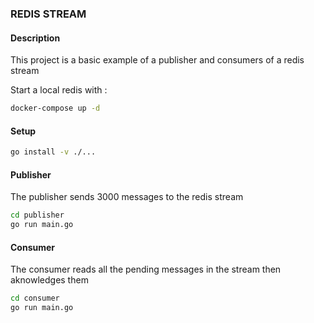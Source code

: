 ### REDIS STREAM

#### Description

This project is a basic example of a publisher and consumers of a redis stream

Start a local redis with :
```bash
docker-compose up -d
```

#### Setup

```bash
go install -v ./...
```

#### Publisher

The publisher sends 3000 messages to the redis stream
```bash
cd publisher
go run main.go
```

#### Consumer

The consumer reads all the pending messages in the stream then aknowledges them

```bash
cd consumer
go run main.go
```
